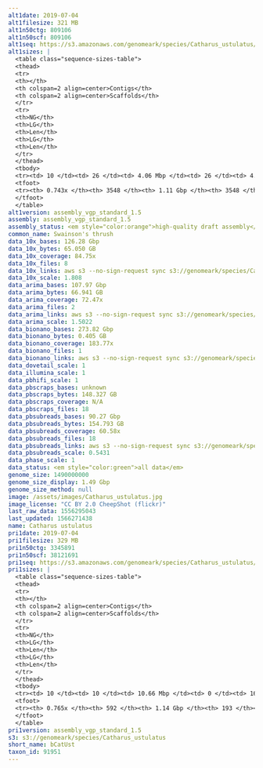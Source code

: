 ```yaml
---
alt1date: 2019-07-04
alt1filesize: 321 MB
alt1n50ctg: 809106
alt1n50scf: 809106
alt1seq: https://s3.amazonaws.com/genomeark/species/Catharus_ustulatus/bCatUst1/assembly_vgp_standard_1.5/bCatUst1.alt.asm.20190704.fasta.gz
alt1sizes: |
  <table class="sequence-sizes-table">
  <thead>
  <tr>
  <th></th>
  <th colspan=2 align=center>Contigs</th>
  <th colspan=2 align=center>Scaffolds</th>
  </tr>
  <tr>
  <th>NG</th>
  <th>LG</th>
  <th>Len</th>
  <th>LG</th>
  <th>Len</th>
  </tr>
  </thead>
  <tbody>
  <tr><td> 10 </td><td> 26 </td><td> 4.06 Mbp </td><td> 26 </td><td> 4.06 Mbp </td></tr>  <tr><td> 20 </td><td> 74 </td><td> 2.59 Mbp </td><td> 74 </td><td> 2.59 Mbp </td></tr>  <tr><td> 30 </td><td> 140 </td><td> 1.93 Mbp </td><td> 140 </td><td> 1.93 Mbp </td></tr>  <tr><td> 40 </td><td> 232 </td><td> 1.37 Mbp </td><td> 232 </td><td> 1.37 Mbp </td></tr>  <tr style="background-color:#cccccc;"><td> 50 </td><td> 371 </td><td> 0.81 Mbp </td><td> 371 </td><td> 0.81 Mbp </td></tr>  <tr><td> 60 </td><td> 642 </td><td> 0.32 Mbp </td><td> 642 </td><td> 0.32 Mbp </td></tr>  <tr><td> 70 </td><td> 1930 </td><td> 65.91 Kbp </td><td> 1930 </td><td> 65.91 Kbp </td></tr>  <tr><td> 80 </td><td> - </td><td> - </td><td> - </td><td> - </td></tr>  <tr><td> 90 </td><td> - </td><td> - </td><td> - </td><td> - </td></tr>  <tr><td> 100 </td><td> - </td><td> - </td><td> - </td><td> - </td></tr>  </tbody>
  <tfoot>
  <tr><th> 0.743x </th><th> 3548 </th><th> 1.11 Gbp </th><th> 3548 </th><th> 1.11 Gbp </th></tr>
  </tfoot>
  </table>
alt1version: assembly_vgp_standard_1.5
assembly: assembly_vgp_standard_1.5
assembly_status: <em style="color:orange">high-quality draft assembly</em>
common_name: Swainson's thrush
data_10x_bases: 126.28 Gbp
data_10x_bytes: 65.050 GB
data_10x_coverage: 84.75x
data_10x_files: 8
data_10x_links: aws s3 --no-sign-request sync s3://genomeark/species/Catharus_ustulatus/bCatUst1/genomic_data/10x/ .<br>
data_10x_scale: 1.808
data_arima_bases: 107.97 Gbp
data_arima_bytes: 66.941 GB
data_arima_coverage: 72.47x
data_arima_files: 2
data_arima_links: aws s3 --no-sign-request sync s3://genomeark/species/Catharus_ustulatus/bCatUst1/genomic_data/arima/ .<br>
data_arima_scale: 1.5022
data_bionano_bases: 273.82 Gbp
data_bionano_bytes: 0.405 GB
data_bionano_coverage: 183.77x
data_bionano_files: 1
data_bionano_links: aws s3 --no-sign-request sync s3://genomeark/species/Catharus_ustulatus/bCatUst1/genomic_data/bionano/ .<br>
data_dovetail_scale: 1
data_illumina_scale: 1
data_pbhifi_scale: 1
data_pbscraps_bases: unknown
data_pbscraps_bytes: 148.327 GB
data_pbscraps_coverage: N/A
data_pbscraps_files: 18
data_pbsubreads_bases: 90.27 Gbp
data_pbsubreads_bytes: 154.793 GB
data_pbsubreads_coverage: 60.58x
data_pbsubreads_files: 18
data_pbsubreads_links: aws s3 --no-sign-request sync s3://genomeark/species/Catharus_ustulatus/bCatUst1/genomic_data/pacbio/ . --exclude "*scraps.bam* --exclude "*ccs.bam*"<br>
data_pbsubreads_scale: 0.5431
data_phase_scale: 1
data_status: <em style="color:green">all data</em>
genome_size: 1490000000
genome_size_display: 1.49 Gbp
genome_size_method: null
image: /assets/images/Catharus_ustulatus.jpg
image_license: "CC BY 2.0 CheepShot (flickr)"
last_raw_data: 1556295043
last_updated: 1566271438
name: Catharus ustulatus
pri1date: 2019-07-04
pri1filesize: 329 MB
pri1n50ctg: 3345891
pri1n50scf: 38121691
pri1seq: https://s3.amazonaws.com/genomeark/species/Catharus_ustulatus/bCatUst1/assembly_vgp_standard_1.5/bCatUst1.pri.asm.20190704.fasta.gz
pri1sizes: |
  <table class="sequence-sizes-table">
  <thead>
  <tr>
  <th></th>
  <th colspan=2 align=center>Contigs</th>
  <th colspan=2 align=center>Scaffolds</th>
  </tr>
  <tr>
  <th>NG</th>
  <th>LG</th>
  <th>Len</th>
  <th>LG</th>
  <th>Len</th>
  </tr>
  </thead>
  <tbody>
  <tr><td> 10 </td><td> 10 </td><td> 10.66 Mbp </td><td> 0 </td><td> 165.91 Mbp </td></tr>  <tr><td> 20 </td><td> 26 </td><td> 7.95 Mbp </td><td> 2 </td><td> 108.60 Mbp </td></tr>  <tr><td> 30 </td><td> 47 </td><td> 6.12 Mbp </td><td> 3 </td><td> 79.15 Mbp </td></tr>  <tr><td> 40 </td><td> 76 </td><td> 4.68 Mbp </td><td> 5 </td><td> 66.36 Mbp </td></tr>  <tr style="background-color:#cccccc;"><td> 50 </td><td> 114 </td><td style="background-color:#88ff88;"> 3.35 Mbp </td><td> 8 </td><td style="background-color:#88ff88;"> 38.12 Mbp </td></tr>  <tr><td> 60 </td><td> 165 </td><td> 2.54 Mbp </td><td> 14 </td><td> 20.71 Mbp </td></tr>  <tr><td> 70 </td><td> 241 </td><td> 1.43 Mbp </td><td> 25 </td><td> 9.91 Mbp </td></tr>  <tr><td> 80 </td><td> - </td><td> - </td><td> - </td><td> - </td></tr>  <tr><td> 90 </td><td> - </td><td> - </td><td> - </td><td> - </td></tr>  <tr><td> 100 </td><td> - </td><td> - </td><td> - </td><td> - </td></tr>  </tbody>
  <tfoot>
  <tr><th> 0.765x </th><th> 592 </th><th> 1.14 Gbp </th><th> 193 </th><th> 1.16 Gbp </th></tr>
  </tfoot>
  </table>
pri1version: assembly_vgp_standard_1.5
s3: s3://genomeark/species/Catharus_ustulatus
short_name: bCatUst
taxon_id: 91951
---
```

